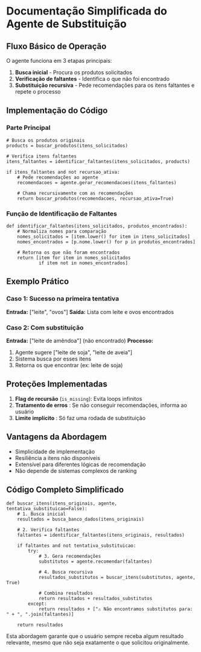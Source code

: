 # Documentação Simplificada do Agente de Substituição

## Fluxo Básico de Operação

O agente funciona em 3 etapas principais:

1. **Busca inicial** - Procura os produtos solicitados
2. **Verificação de faltantes** - Identifica o que não foi encontrado
3. **Substituição recursiva** - Pede recomendações para os itens faltantes e repete o processo

## Implementação do Código

### Parte Principal

```
# Busca os produtos originais
products = buscar_produtos(itens_solicitados)

# Verifica itens faltantes
itens_faltantes = identificar_faltantes(itens_solicitados, products)

if itens_faltantes and not recursao_ativa:
    # Pede recomendações ao agente
    recomendacoes = agente.gerar_recomendacoes(itens_faltantes)
  
    # Chama recursivamente com as recomendações
    return buscar_produtos(recomendacoes, recursao_ativa=True)
```

### Função de Identificação de Faltantes

```
def identificar_faltantes(itens_solicitados, produtos_encontrados):
    # Normaliza nomes para comparação
    nomes_solicitados = [item.lower() for item in itens_solicitados]
    nomes_encontrados = [p.nome.lower() for p in produtos_encontrados]
  
    # Retorna os que não foram encontrados
    return [item for item in nomes_solicitados 
            if item not in nomes_encontrados]
```

## Exemplo Prático

### Caso 1: Sucesso na primeira tentativa

**Entrada:** ["leite", "ovos"]
**Saída:** Lista com leite e ovos encontrados

### Caso 2: Com substituição

**Entrada:** ["leite de amêndoa"] (não encontrado)
**Processo:**

1. Agente sugere ["leite de soja", "leite de aveia"]
2. Sistema busca por esses itens
3. Retorna os que encontrar (ex: leite de soja)

## Proteções Implementadas

1. **Flag de recursão** (`is_missing`): Evita loops infinitos
2. **Tratamento de erros** : Se não conseguir recomendações, informa ao usuário
3. **Limite implícito** : Só faz uma rodada de substituição

## Vantagens da Abordagem

* Simplicidade de implementação
* Resiliência a itens não disponíveis
* Extensível para diferentes lógicas de recomendação
* Não depende de sistemas complexos de ranking

## Código Completo Simplificado

```
def buscar_itens(itens_originais, agente, tentativa_substituicao=False):
    # 1. Busca inicial
    resultados = busca_banco_dados(itens_originais)
  
    # 2. Verifica faltantes
    faltantes = identificar_faltantes(itens_originais, resultados)
  
    if faltantes and not tentativa_substituicao:
        try:
            # 3. Gera recomendações
            substitutos = agente.recomendar(faltantes)
          
            # 4. Busca recursiva
            resultados_substitutos = buscar_itens(substitutos, agente, True)
          
            # Combina resultados
            return resultados + resultados_substitutos
        except:
            return resultados + ["⚠️ Não encontramos substitutos para: " + ", ".join(faltantes)]
  
    return resultados
```

Esta abordagem garante que o usuário sempre receba algum resultado relevante, mesmo que não seja exatamente o que solicitou originalmente.
